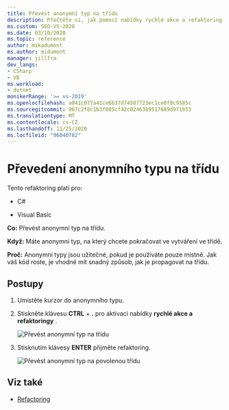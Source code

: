 ```yaml
---
title: Převést anonymní typ na třídu
description: Přečtěte si, jak pomocí nabídky rychlé akce a refaktoring převést anonymní typ na třídu v aplikaci Visual Studio.
ms.custom: SEO-VS-2020
ms.date: 03/10/2020
ms.topic: reference
author: mikadumont
ms.author: midumont
manager: jillfra
dev_langs:
- CSharp
- VB
ms.workload:
- dotnet
monikerRange: '>= vs-2019'
ms.openlocfilehash: a041c077a41ce6b37d74507723ec1ce0f8c9585c
ms.sourcegitcommit: 967c2f8c1b3f805cf42c0246389517689d971b53
ms.translationtype: MT
ms.contentlocale: cs-CZ
ms.lasthandoff: 11/25/2020
ms.locfileid: "96040782"
---
```

# <a name="convert-anonymous-type-to-class"></a>Převedení anonymního typu na třídu

Tento refaktoring platí pro:

- C#

- Visual Basic

**Co:** Převést anonymní typ na třídu.

**Když:** Máte anonymní typ, na který chcete pokračovat ve vytváření ve třídě.

**Proč:** Anonymní typy jsou užitečné, pokud je používáte pouze místně. Jak váš kód roste, je vhodné mít snadný způsob, jak je propagovat na třídu.

## <a name="how-to"></a>Postupy

1. Umístěte kurzor do anonymního typu.
2. Stiskněte klávesu **CTRL** + **.** pro aktivaci nabídky **rychlé akce a refaktoringy** .

   ![Převést anonymní typ na třídu](media/convert-anon-to-class.png)

2. Stisknutím klávesy **ENTER** přijměte refaktoring.

   ![Převést anonymní typ na povolenou třídu](media/convert-anon-to-class-complete.png)

## <a name="see-also"></a>Viz také

- [Refactoring](../refactoring-in-visual-studio.md)
